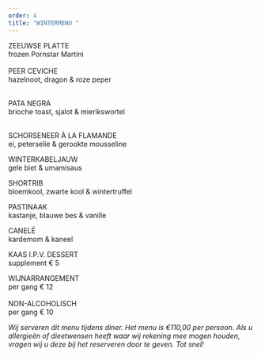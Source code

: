 ```yaml
---
order: 4
title: "WINTERMENU "
---
```

ZEEUWSE PLATTE\
frozen Pornstar Martini\
\
PEER CEVICHE\
hazelnoot, dragon & roze peper

\
PATA NEGRA\
brioche toast, sjalot & mierikswortel

\
SCHORSENEER À LA FLAMANDE\
ei, peterselie & gerookte mousseline

WINTERKABELJAUW\
gele biet & umamisaus

SHORTRIB\
bloemkool, zwarte kool & wintertruffel

PASTINAAK\
kastanje, blauwe bes & vanille

CANELÉ\
kardemom & kaneel





KAAS I.P.V. DESSERT\
supplement € 5

WIJNARRANGEMENT \
per gang € 12\
\
NON-ALCOHOLISCH\
per gang € 10

*Wij serveren dit menu tijdens diner. Het menu is €110,00 per persoon. Als u allergieën of dieetwensen heeft waar wij rekening mee mogen houden, vragen wij u deze bij het reserveren door te geven. Tot snel!*